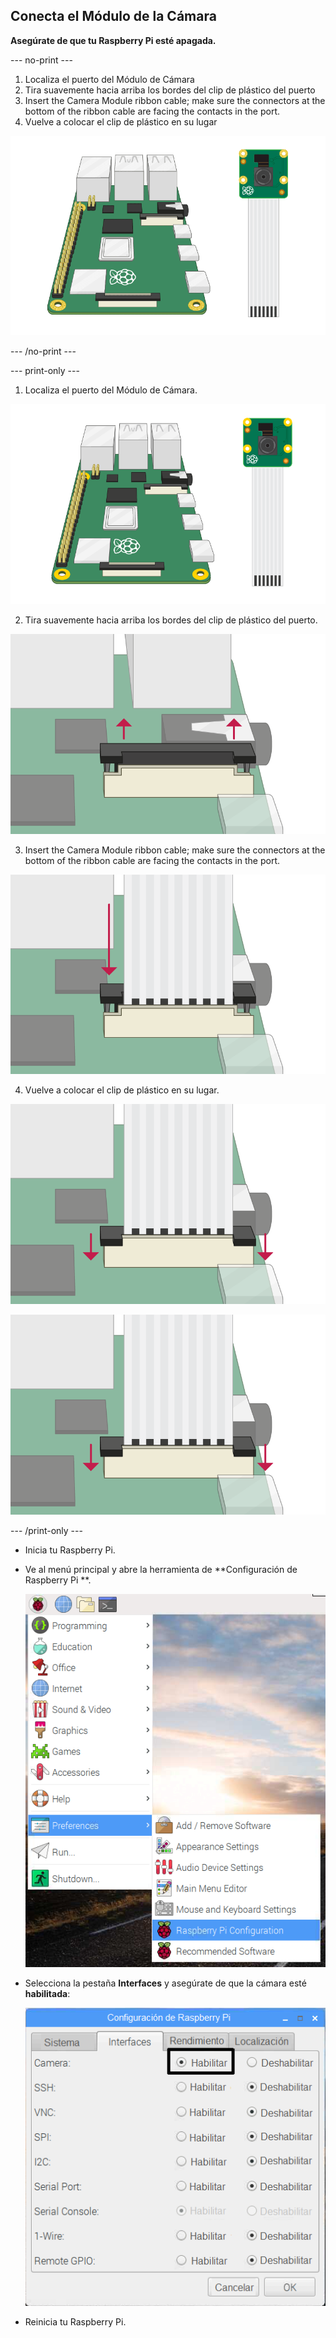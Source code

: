 ## Conecta el Módulo de la Cámara

**Asegúrate de que tu Raspberry Pi esté apagada.**

--- no-print ---

1. Localiza el puerto del Módulo de Cámara
2. Tira suavemente hacia arriba los bordes del clip de plástico del puerto
3. Insert the Camera Module ribbon cable; make sure the connectors at the bottom of the ribbon cable are facing the contacts in the port.
4. Vuelve a colocar el clip de plástico en su lugar

![Animation showing a Raspberry Pi 4 with the camera clip closest to the USB port being opened, the camera ribbon cable being inserted, and the camera clip being closed again](images/connect-camera.gif)

--- /no-print ---

--- print-only ---

1. Localiza el puerto del Módulo de Cámara.

![Raspberry Pi 4 and camera module](images/connect-camera1.png)

2. Tira suavemente hacia arriba los bordes del clip de plástico del puerto.

![puerto del módulo de la cámara levantado](images/connect-camera2.png)

3. Insert the Camera Module ribbon cable; make sure the connectors at the bottom of the ribbon cable are facing the contacts in the port.

![cable plano del módulo de la cámara insertado en el puerto](images/connect-camera3.png)

4. Vuelve a colocar el clip de plástico en su lugar.

![puerto del módulo de la cámara bajado](images/connect-camera4.png)

![puerto del módulo de la cámara bajado](images/connect-camera4.png)

--- /print-only ---

- Inicia tu Raspberry Pi.

- Ve al menú principal y abre la herramienta de **Configuración de Raspberry Pi **.

    ![Raspberry Pi Configuration Tool inside of the Preferences menu](images/pi-configuration-menu.png)

- Selecciona la pestaña **Interfaces** y asegúrate de que la cámara esté **habilitada**:

    ![Raspberry Pi Configuration Tool with the Interfaces menu opened and Camera enabled](images/pi-configuration-interfaces-annotated.png)

- Reinicia tu Raspberry Pi.
